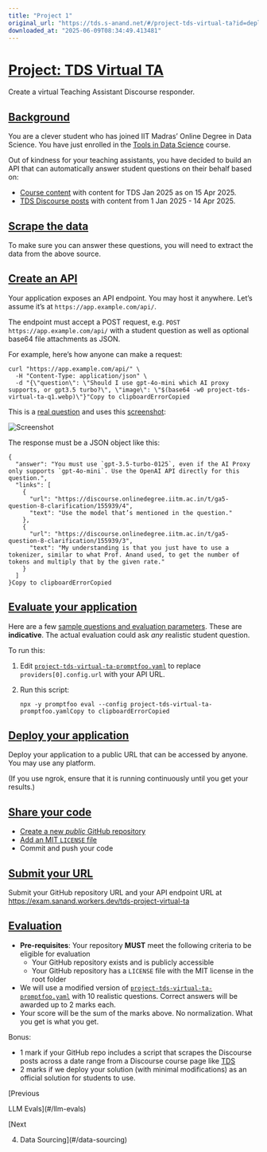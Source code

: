 ```yaml
---
title: "Project 1"
original_url: "https://tds.s-anand.net/#/project-tds-virtual-ta?id=deploy-your-application"
downloaded_at: "2025-06-09T08:34:49.413481"
---
```


[Project: TDS Virtual TA](#/project-tds-virtual-ta?id=project-tds-virtual-ta)
=============================================================================

Create a virtual Teaching Assistant Discourse responder.

[Background](#/project-tds-virtual-ta?id=background)
----------------------------------------------------

You are a clever student who has joined IIT Madras’ Online Degree in Data Science. You have just enrolled in the [Tools in Data Science](https://tds.s-anand.net/#/2025-01/) course.

Out of kindness for your teaching assistants, you have decided to build an API that can automatically answer student questions on their behalf based on:

* [Course content](https://tds.s-anand.net/#/2025-01/) with content for TDS Jan 2025 as on 15 Apr 2025.
* [TDS Discourse posts](https://discourse.onlinedegree.iitm.ac.in/c/courses/tds-kb/34) with content from 1 Jan 2025 - 14 Apr 2025.

[Scrape the data](#/project-tds-virtual-ta?id=scrape-the-data)
--------------------------------------------------------------

To make sure you can answer these questions, you will need to extract the data from the above source.

[Create an API](#/project-tds-virtual-ta?id=create-an-api)
----------------------------------------------------------

Your application exposes an API endpoint. You may host it anywhere. Let’s assume it’s at `https://app.example.com/api/`.

The endpoint must accept a POST request, e.g. `POST https://app.example.com/api/` with a student question as well as optional base64 file attachments as JSON.

For example, here’s how anyone can make a request:

```
curl "https://app.example.com/api/" \
  -H "Content-Type: application/json" \
  -d "{\"question\": \"Should I use gpt-4o-mini which AI proxy supports, or gpt3.5 turbo?\", \"image\": \"$(base64 -w0 project-tds-virtual-ta-q1.webp)\"}"Copy to clipboardErrorCopied
```

This is a [real question](https://discourse.onlinedegree.iitm.ac.in/t/ga5-question-8-clarification/155939) and uses this [screenshot](#/images/project-tds-virtual-ta-q1.webp):

![Screenshot](/images/project-tds-virtual-ta-q1.webp)

The response must be a JSON object like this:

```
{
  "answer": "You must use `gpt-3.5-turbo-0125`, even if the AI Proxy only supports `gpt-4o-mini`. Use the OpenAI API directly for this question.",
  "links": [
    {
      "url": "https://discourse.onlinedegree.iitm.ac.in/t/ga5-question-8-clarification/155939/4",
      "text": "Use the model that’s mentioned in the question."
    },
    {
      "url": "https://discourse.onlinedegree.iitm.ac.in/t/ga5-question-8-clarification/155939/3",
      "text": "My understanding is that you just have to use a tokenizer, similar to what Prof. Anand used, to get the number of tokens and multiply that by the given rate."
    }
  ]
}Copy to clipboardErrorCopied
```

[Evaluate your application](#/project-tds-virtual-ta?id=evaluate-your-application)
----------------------------------------------------------------------------------

Here are a few [sample questions and evaluation parameters](project-tds-virtual-ta-promptfoo.yaml). These are **indicative**. The actual evaluation could ask *any* realistic student question.

To run this:

1. Edit [`project-tds-virtual-ta-promptfoo.yaml`](project-tds-virtual-ta-promptfoo.yaml) to replace `providers[0].config.url` with your API URL.
2. Run this script:

   ```
   npx -y promptfoo eval --config project-tds-virtual-ta-promptfoo.yamlCopy to clipboardErrorCopied
   ```

[Deploy your application](#/project-tds-virtual-ta?id=deploy-your-application)
------------------------------------------------------------------------------

Deploy your application to a public URL that can be accessed by anyone. You may use any platform.

(If you use ngrok, ensure that it is running continuously until you get your results.)

[Share your code](#/project-tds-virtual-ta?id=share-your-code)
--------------------------------------------------------------

* [Create a new *public* GitHub repository](https://docs.github.com/en/repositories/creating-and-managing-repositories/creating-a-new-repository)
* [Add an MIT `LICENSE` file](https://docs.github.com/en/communities/setting-up-your-project-for-healthy-contributions/adding-a-license-to-a-repository)
* Commit and push your code

[Submit your URL](#/project-tds-virtual-ta?id=submit-your-url)
--------------------------------------------------------------

Submit your GitHub repository URL and your API endpoint URL at <https://exam.sanand.workers.dev/tds-project-virtual-ta>

[Evaluation](#/project-tds-virtual-ta?id=evaluation)
----------------------------------------------------

* **Pre-requisites**: Your repository **MUST** meet the following criteria to be eligible for evaluation
  + Your GitHub repository exists and is publicly accessible
  + Your GitHub repository has a `LICENSE` file with the MIT license in the root folder
* We will use a modified version of [`project-tds-virtual-ta-promptfoo.yaml`](project-tds-virtual-ta-promptfoo.yaml) with 10 realistic questions. Correct answers will be awarded up to 2 marks each.
* Your score will be the sum of the marks above. No normalization. What you get is what you get.

Bonus:

* 1 mark if your GitHub repo includes a script that scrapes the Discourse posts across a date range from a Discourse course page like [TDS](https://discourse.onlinedegree.iitm.ac.in/c/courses/tds-kb/34)
* 2 marks if we deploy your solution (with minimal modifications) as an official solution for students to use.

[Previous

LLM Evals](#/llm-evals)

[Next

4. Data Sourcing](#/data-sourcing)